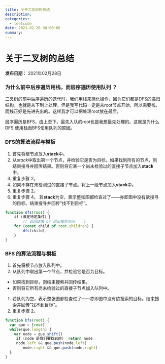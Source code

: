 ```yaml
---
title: 关于二叉树的总结
description: 
categories:
  - leetcode
date: 2021-02-28 00:00:00
summary: 
---
```


# 关于二叉树的总结

**发布日期：** 2021年02月28日

### 为什么前中后序遍历用栈，而层序遍历使用队列 ？

二叉树的前中后序遍历的迭代时，我们用栈来简化操作，因为它们都是DFS的递归结构，也就是从下到上处理，但是我写代码一定是从root节点开始，所以需要栈，而栈正好是先进先出的。这样我才可以把处理root放在最后。

层序遍历是BFS，由上至下。最先入队的root也是我想最先处理的。这就是为什么DFS 使用栈而BFS使用队列的原因。

### DFS的算法流程与模板

1. 首先将根节点放入**stack**中。
1. 从*stack*中取出第一个节点，并检验它是否为目标。如果找到所有的节点，则结束搜寻并回传结果。否则将它某一个尚未检验过的直接子节点加入**stack**中。
1. 重复步骤 2。
1. 如果不存在未检测过的直接子节点。将上一级节点加入**stack**中。
1. 重复步骤 2。
1. 重复步骤 4。
若**stack**为空，表示整张图都检查过了——亦即图中没有欲搜寻的目标。结束搜寻并回传”找不到目标”。

```javascript
function dfs(root) {
    if (满足特定条件）{
        // 返回结果 or 退出搜索空间    }
    for (const child of root.children) {
        dfs(child)
    }
}
```

### BFS 的算法流程与模板

1. 首先将根节点放入队列中。
1. 从队列中取出第一个节点，并检验它是否为目标。
- 如果找到目标，则结束搜索并回传结果。
- 否则将它所有尚未检验过的直接子节点加入队列中。
1. 若队列为空，表示整张图都检查过了——亦即图中没有欲搜索的目标。结束搜索并回传”找不到目标”。
1. 重复步骤 2。
```javascript
function bfs(root) {
  var que = [root]
  while(que.length) {
    var node = que.shift()
     if (node 是我们要找到的)  return node
     node.left && que.push(node.left)
        node.right && que.push(node.right)
  }
}
```


